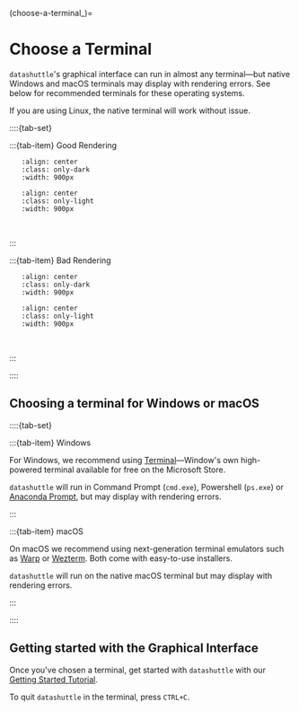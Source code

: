 (choose-a-terminal_)=

# Choose a Terminal

``datashuttle``'s graphical interface can run in almost any terminal—but
native Windows and macOS terminals may display with rendering errors.
See below for recommended terminals for these operating systems.

If you are using Linux, the native terminal will work without issue.


::::{tab-set}

:::{tab-item} Good Rendering

```{image} /_static/screenshots/choose-a-terminal-good-dark.png
   :align: center
   :class: only-dark
   :width: 900px
```
```{image} /_static/screenshots/choose-a-terminal-good-light.png
   :align: center
   :class: only-light
   :width: 900px
```
<br>


:::

:::{tab-item} Bad Rendering

```{image} /_static/screenshots/choose-a-terminal-bad-dark.png
   :align: center
   :class: only-dark
   :width: 900px
```
```{image} /_static/screenshots/choose-a-terminal-bad-light.png
   :align: center
   :class: only-light
   :width: 900px
```
<br>

:::

::::

## Choosing a terminal for Windows or macOS

::::{tab-set}

:::{tab-item} Windows

For Windows, we recommend using
[Terminal](https://apps.microsoft.com/detail/9n0dx20hk701?rtc=1&hl=en-gb&gl=GB)—Window's
own high-powered terminal available for free on the
Microsoft Store.

``datashuttle`` will run in Command Prompt (`cmd.exe`), Powershell (`ps.exe`)
or [Anaconda Prompt](https://docs.anaconda.com/free/anaconda/getting-started/index.html),
but may display with rendering errors.

:::

:::{tab-item} macOS

On macOS we recommend using next-generation terminal emulators such
as [Warp](https://warp.dev/)
or [Wezterm](https://wezfurlong.org/wezterm/index.html).
Both come with easy-to-use installers.

``datashuttle`` will run on the native macOS terminal but may display
with rendering errors.

:::

::::

## Getting started with the Graphical Interface

Once you've chosen a terminal, get started with
``datashuttle`` with our [Getting Started Tutorial](getting-started-walkthrough).

To quit ``datashuttle`` in the terminal, press `CTRL+C`.
